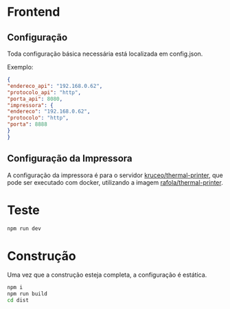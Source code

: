 # Frontend

## Configuração

Toda configuração básica necessária está localizada em config.json.

Exemplo:

```json
{
"endereco_api": "192.168.0.62",
"protocolo_api": "http",
"porta_api": 8080,
"impressora": {
"endereco": "192.168.0.62",
"protocolo": "http",
"porta": 8888
}
}
```

## Configuração da Impressora

A configuração da impressora é para o servidor [kruceo/thermal-printer](https://github.com/kruceo/thermal-printer), que pode ser executado com docker, utilizando a imagem [rafola/thermal-printer](https://hub.docker.com/r/rafola/thermal-printer).

# Teste

```bash
npm run dev
```

# Construção

Uma vez que a construção esteja completa, a configuração é estática.

```bash
npm i
npm run build
cd dist
```
